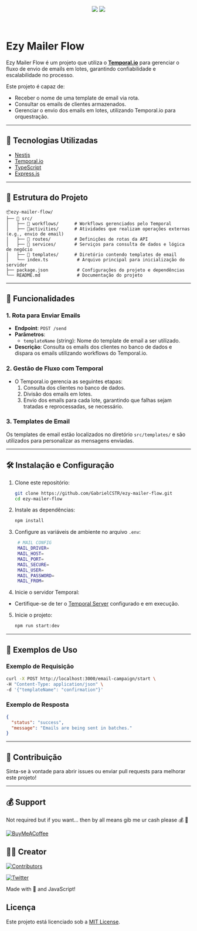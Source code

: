 <div align="center">
	<img src="https://shields.io/badge/nestjs-%23E0234E.svg?style=for-the-badge&logo=nestjs&logoColor=white"> 
  <img src="https://img.shields.io/badge/-Temporal.IO-0D1117?style=for-the-badge&logo=temporal&labelColor=0D1117&textColor=0D1117">
	<br>
	<br>
	<br>
</div>

# Ezy Mailer Flow

Ezy Mailer Flow é um projeto que utiliza o **[Temporal.io](https://temporal.io/)** para gerenciar o fluxo de envio de emails em lotes, garantindo confiabilidade e escalabilidade no processo.

Este projeto é capaz de:

- Receber o nome de uma template de email via rota.
- Consultar os emails de clientes armazenados.
- Gerenciar o envio dos emails em lotes, utilizando Temporal.io para orquestração.

---

## 🚀 **Tecnologias Utilizadas**

- [Nestjs](https://nestjs.com/)
- [Temporal.io](https://temporal.io/)
- [TypeScript](https://www.typescriptlang.org/)
- [Express.js](https://expressjs.com/)

---

## 📂 **Estrutura do Projeto**

```plaintext
📦ezy-mailer-flow/
├── 📂 src/
│   ├── 📂 workflows/      # Workflows gerenciados pelo Temporal
│   ├── 📂activities/      # Atividades que realizam operações externas (e.g., envio de email)
│   ├── 📂 routes/         # Definições de rotas da API
│   ├── 📂 services/       # Serviços para consulta de dados e lógica de negócio
│   ├── 📂 templates/      # Diretório contendo templates de email
│   └── index.ts           # Arquivo principal para inicialização do servidor
├── package.json           # Configurações do projeto e dependências
└── README.md              # Documentação do projeto
```

---

## 📌 **Funcionalidades**

### 1. Rota para Enviar Emails

- **Endpoint**: `POST /send`
- **Parâmetros**:
  - `templateName` (string): Nome do template de email a ser utilizado.
- **Descrição**: Consulta os emails dos clientes no banco de dados e dispara os emails utilizando workflows do Temporal.io.

### 2. Gestão de Fluxo com Temporal

- O Temporal.io gerencia as seguintes etapas:
  1. Consulta dos clientes no banco de dados.
  2. Divisão dos emails em lotes.
  3. Envio dos emails para cada lote, garantindo que falhas sejam tratadas e reprocessadas, se necessário.

### 3. Templates de Email

Os templates de email estão localizados no diretório `src/templates/` e são utilizados para personalizar as mensagens enviadas.

---

## 🛠️ **Instalação e Configuração**

1. Clone este repositório:

   ```bash
   git clone https://github.com/GabrielCSTR/ezy-mailer-flow.git
   cd ezy-mailer-flow
   ```

2. Instale as dependências:
   ```bash
   npm install
   ```
3. Configure as variáveis de ambiente no arquivo `.env`:
   ```bash
    # MAIL CONFIG
    MAIL_DRIVER=
    MAIL_HOST=
    MAIL_PORT=
    MAIL_SECURE=
    MAIL_USER=
    MAIL_PASSWORD=
    MAIL_FROM=
   ```
4. Inicie o servidor Temporal:

- Certifique-se de ter o [Temporal Server](https://github.com/temporalio/docker-compose) configurado e em execução.

5. Inicie o projeto:
   ```bash
   npm run start:dev
   ```

---

## 🧪 **Exemplos de Uso**

### Exemplo de Requisição

```bash
curl -X POST http://localhost:3000/email-campaign/start \
-H "Content-Type: application/json" \
-d '{"templateName": "confirmation"}'
```

### Exemplo de Resposta

```json
{
  "status": "success",
  "message": "Emails are being sent in batches."
}
```

---

## 🤝 **Contribuição**

Sinta-se à vontade para abrir issues ou enviar pull requests para melhorar este projeto!

---

## 💰 Support

Not required but if you want... then by all means gib me ur cash please 💰 🔫

[![BuyMeACoffee](https://img.shields.io/badge/Buy%20Me%20a%20Coffee-ffdd00?style=for-the-badge&logo=buy-me-a-coffee&logoColor=black)](https://buymeacoffee.com/gabriel.dev/)

## 👷‍♂️ Creator

[![Contributors](https://contrib.rocks/image?repo=GabrielCSTR/ezy-mailer-flow)](https://github.com/GabrielCSTR)

[![Twitter](https://img.shields.io/badge/Twitter-%231DA1F2.svg?style=flat-square&logo=Twitter&logoColor=white)](https://twitter.com/gbrl_str)

Made with 💖 and JavaScript!

## **Licença**

Este projeto está licenciado sob a [MIT License](LICENSE).

